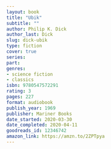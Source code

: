 ```yaml
---
layout: book
title: "Ubik"
subtitle: ""
author: Philip K. Dick
author_last: Dick
slug: dick-ubik
type: fiction
cover: true
series: 
part: 
genres:
- science fiction
- classics
isbn: 9780547572291
rating: 3
pages: 227
format: audiobook
publish_year: 1969
publisher: Mariner Books
date_started: 2020-03-30
date_completed: 2020-04-11
goodreads_id: 12346742
amazon_link: https://amzn.to/2ZPTpya
---
```

